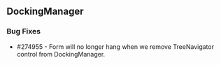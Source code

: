 ## DockingManager

### Bug Fixes

* \#274955 - Form will no longer hang when we remove TreeNavigator control from DockingManager.